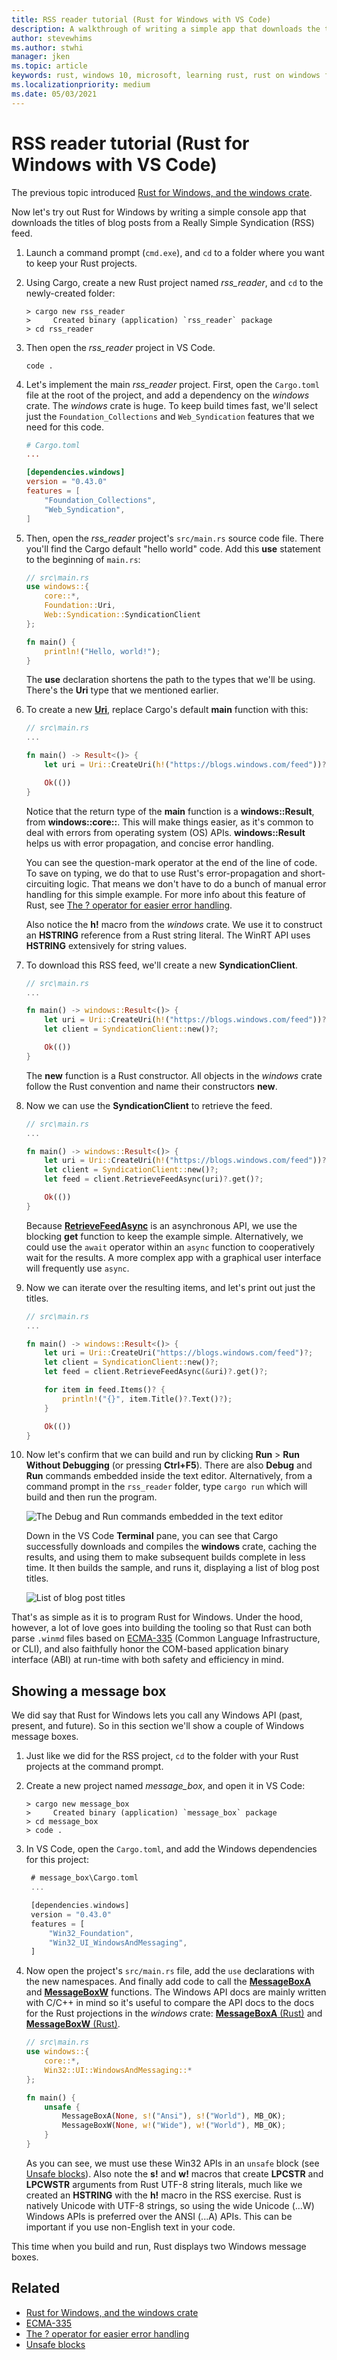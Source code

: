 ```yaml
---
title: RSS reader tutorial (Rust for Windows with VS Code)
description: A walkthrough of writing a simple app that downloads the titles of blog posts from an RSS feed.
author: stevewhims
ms.author: stwhi 
manager: jken
ms.topic: article
keywords: rust, windows 10, microsoft, learning rust, rust on windows for beginners, rust with vs code, rust for windows
ms.localizationpriority: medium
ms.date: 05/03/2021
---
```


# RSS reader tutorial (Rust for Windows with VS Code)

The previous topic introduced [Rust for Windows, and the windows crate](rust-for-windows.md).

Now let's try out Rust for Windows by writing a simple console app that downloads the titles of blog posts from a Really Simple Syndication (RSS) feed.

1. Launch a command prompt (`cmd.exe`), and `cd` to a folder where you want to keep your Rust projects.

2. Using Cargo, create a new Rust project named *rss_reader*, and `cd` to the newly-created folder:

    ```console
    > cargo new rss_reader
    >     Created binary (application) `rss_reader` package
    > cd rss_reader
    ```

3. Then open the *rss_reader* project in VS Code.

    ```console
    code .
    ```

4. Let's implement the main *rss_reader* project. First, open the `Cargo.toml` file at the root of the project, and add a dependency on the *windows* crate. The *windows* crate is huge. To keep build times fast, we'll select just the `Foundation_Collections` and `Web_Syndication` features that we need for this code.

    ```toml
    # Cargo.toml
    ...

    [dependencies.windows] 
    version = "0.43.0"
    features = [
        "Foundation_Collections",
        "Web_Syndication",
    ]
    ```

5. Then, open the *rss_reader* project's `src/main.rs` source code file. There you'll find the Cargo default "hello world" code. Add this **use** statement to the beginning of `main.rs`:

    ```rust
    // src\main.rs
    use windows::{
        core::*,
        Foundation::Uri,
        Web::Syndication::SyndicationClient
    };

    fn main() {
        println!("Hello, world!");
    }
    ```

    The **use** declaration shortens the path to the types that we'll be using. There's the **Uri** type that we mentioned earlier.

6. To create a new [**Uri**](/uwp/api/windows.foundation.uri), replace Cargo's default **main** function with this:

    ```rust
    // src\main.rs
    ...

    fn main() -> Result<()> {
        let uri = Uri::CreateUri(h!("https://blogs.windows.com/feed"))?;

        Ok(())
    }
    ```

    Notice that the return type of the **main** function is a **windows::Result**, from **windows::core::**. This will make things easier, as it's common to deal with errors from operating system (OS) APIs. **windows::Result** helps us with error propagation, and concise error handling.

    You can see the question-mark operator at the end of the line of code. To save on typing, we do that to use Rust's error-propagation and short-circuiting logic. That means we don't have to do a bunch of manual error handling for this simple example. For more info about this feature of Rust, see [The ? operator for easier error handling](https://doc.rust-lang.org/edition-guide/rust-2018/error-handling-and-panics/the-question-mark-operator-for-easier-error-handling.html).

    Also notice the **h!** macro from the *windows* crate. We use it to construct an **HSTRING** reference from a Rust string literal. The WinRT API uses **HSTRING** extensively for string values.

7. To download this RSS feed, we'll create a new **SyndicationClient**.

    ```rust
    // src\main.rs
    ...

    fn main() -> windows::Result<()> {
        let uri = Uri::CreateUri(h!("https://blogs.windows.com/feed"))?;
        let client = SyndicationClient::new()?;

        Ok(())
    }
    ```

    The **new** function is a Rust constructor. All objects in the *windows* crate follow the Rust convention and name their constructors **new**.

8. Now we can use the **SyndicationClient** to retrieve the feed.

    ```rust
    // src\main.rs
    ...

    fn main() -> windows::Result<()> {
        let uri = Uri::CreateUri(h!("https://blogs.windows.com/feed"))?;
        let client = SyndicationClient::new()?;
        let feed = client.RetrieveFeedAsync(uri)?.get()?;

        Ok(())
    }
    ```

    Because [**RetrieveFeedAsync**](/uwp/api/windows.web.syndication.syndicationclient.retrievefeedasync) is an asynchronous API, we use the blocking **get** function to keep the example simple. Alternatively, we could use the `await` operator within an `async` function to cooperatively wait for the results. A more complex app with a graphical user interface will frequently use `async`.

9. Now we can iterate over the resulting items, and let's print out just the titles.

    ```rust
    // src\main.rs
    ...

    fn main() -> windows::Result<()> {
        let uri = Uri::CreateUri("https://blogs.windows.com/feed")?;
        let client = SyndicationClient::new()?;
        let feed = client.RetrieveFeedAsync(&uri)?.get()?;

        for item in feed.Items()? {
            println!("{}", item.Title()?.Text()?);
        }

        Ok(())
    }
    ```

10. Now let's confirm that we can build and run by clicking **Run** > **Run Without Debugging** (or pressing **Ctrl+F5**). There are also **Debug** and **Run** commands embedded inside the text editor. Alternatively, from a command prompt in the `rss_reader` folder, type `cargo run` which will build and then run the program.

    ![The Debug and Run commands embedded in the text editor](../../images/rust-rss-reader-2.png)

    Down in the VS Code **Terminal** pane, you can see that Cargo successfully downloads and compiles the **windows** crate, caching the results, and using them to make subsequent builds complete in less time. It then builds the sample, and runs it, displaying a list of blog post titles.

    ![List of blog post titles](../../images/rust-rss-reader-3.png)

That's as simple as it is to program Rust for Windows. Under the hood, however, a lot of love goes into building the tooling so that Rust can both parse `.winmd` files based on [ECMA-335](https://www.ecma-international.org/publications-and-standards/standards/ecma-335/) (Common Language Infrastructure, or CLI), and also faithfully honor the COM-based application binary interface (ABI) at run-time with both safety and efficiency in mind.

## Showing a message box

We did say that Rust for Windows lets you call any Windows API (past, present, and future). So in this section we'll show a couple of Windows message boxes.

1. Just like we did for the RSS project, `cd` to the folder with your Rust projects at the command prompt.

2. Create a new project named *message_box*, and open it in VS Code:

    ```console
    > cargo new message_box
    >     Created binary (application) `message_box` package
    > cd message_box
    > code .
    ```

2. In VS Code, open the `Cargo.toml`, and add the Windows dependencies for this project:

   ```rust
    # message_box\Cargo.toml
    ...

    [dependencies.windows]
    version = "0.43.0"
    features = [
        "Win32_Foundation",
        "Win32_UI_WindowsAndMessaging",
    ]
    ```

3. Now open the project's `src/main.rs` file, add the `use` declarations with the new namespaces. And finally add code to call the [**MessageBoxA**](/windows/win32/api/winuser/nf-winuser-messageboxa) and [**MessageBoxW**](/windows/win32/api/winuser/nf-winuser-messageboxw) functions. The Windows API docs are mainly written with C/C++ in mind so it's useful to compare the API docs to the docs for the Rust projections in the *windows* crate: [**MessageBoxA** (Rust)](https://microsoft.github.io/windows-docs-rs/doc/windows/Win32/UI/WindowsAndMessaging/fn.MessageBoxA.html) and [**MessageBoxW** (Rust)](https://microsoft.github.io/windows-docs-rs/doc/windows/Win32/UI/WindowsAndMessaging/fn.MessageBoxW.html).

    ```rust
    // src\main.rs
    use windows::{
        core::*,
        Win32::UI::WindowsAndMessaging::*
    };

    fn main() {
        unsafe {
            MessageBoxA(None, s!("Ansi"), s!("World"), MB_OK);
            MessageBoxW(None, w!("Wide"), w!("World"), MB_OK);
        }
    }
    ```

    As you can see, we must use these Win32 APIs in an `unsafe` block (see [Unsafe blocks](https://doc.rust-lang.org/reference/unsafe-blocks.html)). Also note the **s!** and **w!** macros that create **LPCSTR** and **LPCWSTR** arguments from Rust UTF-8 string literals, much like we created an **HSTRING** with the **h!** macro in the RSS exercise. Rust is natively Unicode with UTF-8 strings, so using the wide Unicode (...W) Windows APIs is preferred over the ANSI (...A) APIs. This can be important if you use non-English text in your code.

This time when you build and run, Rust displays two Windows message boxes.

## Related

* [Rust for Windows, and the windows crate](rust-for-windows.md)
* [ECMA-335](https://www.ecma-international.org/publications-and-standards/standards/ecma-335/)
* [The ? operator for easier error handling](https://doc.rust-lang.org/edition-guide/rust-2018/error-handling-and-panics/the-question-mark-operator-for-easier-error-handling.html)
* [Unsafe blocks](https://doc.rust-lang.org/reference/unsafe-blocks.html)

